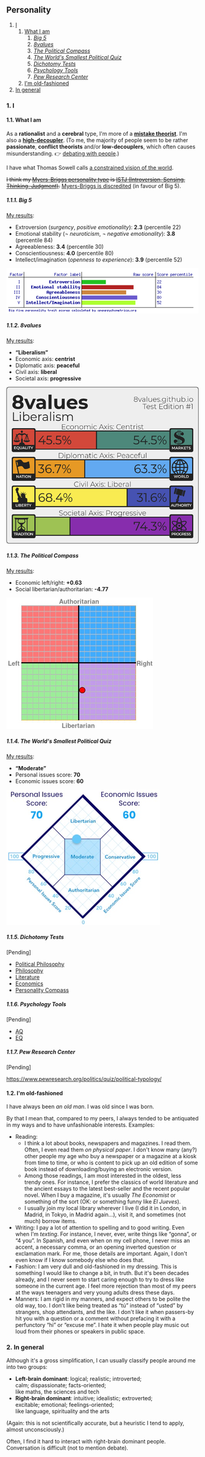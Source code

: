 ## Personality

1. [I](#1-i)
   1. [What I am](#11-what-i-am)
      1. [_Big 5_](#111-big-5)
      1. [_8values_](#112-8values)
      1. [_The Political Compass_](#113-the-political-compass)
      1. [_The World's Smallest Political Quiz_](#114-the-worlds-smallest-political-quiz)
      1. [_Dichotomy Tests_](#115-dichotomy-tests)
      1. [_Psychology Tools_](#116-psychology-tools)
      1. [_Pew Research Center_](#117-pew-research-center)
   1. [I'm old-fashioned](#12-im-old-fashioned)
1. [In general](#2-in-general)

### 1. I

#### 1.1. What I am

As a **rationalist** and a **cerebral** type, I'm more of a [**mistake theorist**](https://slatestarcodex.com/2018/01/24/conflict-vs-mistake/).
I'm also a [**high-decoupler**](https://unherd.com/2020/02/eugenics-is-possible-is-not-the-same-as-eugenics-is-good/).
(To me, the majority of people seem to be rather **passionate**, **conflict theorists** and/or **low-decouplers**, which often causes misunderstanding.
<span class="icon ref">👉</span>&nbsp;[debating with people](life#4-debates-and-discussing-with-people).)

I have what Thomas Sowell calls [a constrained vision of the world](https://www.city-journal.org/thomas-sowell-race-poverty-culture).

~~I think my [Myers–Briggs personality type](https://en.wikipedia.org/wiki/Myers%E2%80%93Briggs_Type_Indicator) is
[ISTJ (Introversion, Sensing, Thinking, Judgment)](https://en.wikipedia.org/wiki/ISTJ).~~
[Myers-Briggs is discredited](https://80000hours.org/2013/08/why-the-myers-briggs-test-is-not-useful-in-picking-a-career/)
(in favour of Big 5).

##### 1.1.1. _Big 5_

[My results](https://openpsychometrics.org/tests/IPIP-BFFM/results.php?r=2.3,3.8,3.4,4,3.9):

* Extroversion (_surgency_, _positive emotionality_): **2.3** (percentile 22)
* Emotional stability (¬ _neuroticism_, ¬ _negative emotionality_): **3.8** (percentile 84)
* Agreeableness: **3.4** (percentile 30)
* Conscientiousness: **4.0** (percentile 80)
* Intellect/imagination (_openness to experience_): **3.9** (percentile 52)

![Big 5 chart](./big-5.png)

##### 1.1.2. _8values_

[My results](https://8values.github.io/results.html?e=45.5&d=63.3&g=68.4&s=74.3):

* **&ldquo;Liberalism&rdquo;**
* Economic axis: **centrist**
* Diplomatic axis: **peaceful**
* Civil axis: **liberal**
* Societal axis: **progressive**

![Political Compass chart](./8values.png)

##### 1.1.3. _The Political Compass_

[My results](https://www.politicalcompass.org/yourpoliticalcompass?ec=0.63&soc=-4.77):

* Economic left/right: **+0.63**
* Social libertarian/authoritarian: **-4.77**

![Political Compass chart](./political-compass.png)

##### 1.1.4. _The World's Smallest Political Quiz_

[My results](https://www.theadvocates.org/results/centrist?x=70&y=60):

* **&ldquo;Moderate&rdquo;**
* Personal issues score: **70**
* Economic issues score: **60**

![ chart](./quiz.png)

##### 1.1.5. _Dichotomy Tests_

[Pending]

* [Political Philosophy](http://dichotomytests.com/test.html?id=5)
* [Philosophy](http://dichotomytests.com/test.html?id=0)
* [Literature](http://dichotomytests.com/test.html?id=3)
* [Economics](http://dichotomytests.com/test.html?id=1)
* [Personality Compass](http://dichotomytests.com/test.html?id=2)

##### 1.1.6. _Psychology Tools_

[Pending]

* [AQ](https://psychology-tools.com/test/autism-spectrum-quotient)
* [EQ](https://psychology-tools.com/test/empathy-quotient)

##### 1.1.7. _Pew Research Center_

[Pending]

https://www.pewresearch.org/politics/quiz/political-typology/

#### 1.2. I'm old-fashioned

I have always been _an old man_.
I was old since I was born.

By that I mean that, compared to my peers, I always tended to be antiquated in my ways and to have unfashionable interests.
Examples:

* Reading:
    - I think a lot about books, newspapers and magazines.
      I read them.
      Often, I even read them _on physical paper_.
      I don't know many (any?) other people my age who buy a newspaper or a magazine at a kiosk from time to time,
      or who is content to pick up an old edition of some book instead of downloading/buying an electronic version.
    - Among those readings, I am most interested in the oldest, less trendy ones.
      For instance, I prefer the classics of world literature and the ancient essays to the latest best-seller and the recent popular novel.
      When I buy a magazine, it's usually _The Economist_ or something of the sort (OK: or something funny like _El Jueves_).
    - I usually join my local library wherever I live (I did it in London, in Madrid, in Tokyo, in Madrid again&hellip;),
      visit it, and sometimes (not much) borrow items.
* Writing:
  I pay a lot of attention to spelling and to good writing.
  Even when I'm _texting_.
  For instance, I never, ever, write things like &ldquo;gonna&rdquo;, or &ldquo;4 you&rdquo;.
  In Spanish, and even when on my cell phone, I never miss an accent, a necessary comma, or an opening inverted question or exclamation mark.
  For me, those details are important.
  Again, I don't even know if I know somebody else who does that.
* Fashion:
  I am very dull and old-fashioned in my dressing.
  This is something I would like to change a bit, in truth.
  But it's been decades already, and I never seem to start caring enough to try to dress like someone in the current age.
  I feel more rejection than most of my peers at the ways teenagers and very young adults dress these days.
* Manners:
  I am rigid in my manners, and expect others to be polite the old way, too.
  I don't like being treated as &ldquo;t&uacute;&rdquo; instead of &ldquo;usted&rdquo; by strangers, shop attendants, and the like.
  I don't like it when passers-by hit you with a question or a comment without prefacing it with a perfunctory &ldquo;hi&rdquo; or &ldquo;excuse me&rdquo;.
  I hate it when people play music out loud from their phones or speakers in public space.

### 2. In general

Although it's a gross simplification, I can usually classify people around me into two groups:

* **Left-brain dominant**: logical; realistic; introverted;  
  calm; dispassionate; facts-oriented;  
  like maths, the sciences and tech
* **Right-brain dominant**: intuitive; idealistic; extroverted;  
  excitable; emotional; feelings-oriented;  
  like language, spirituality and the arts

(Again: this is not scientifically accurate, but a heuristic I tend to apply, almost unconsciously.)

Often, I find it hard to interact with right-brain dominant people.
Conversation is difficult (not to mention debate).
